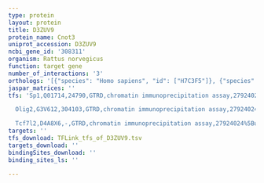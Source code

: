 ```yaml
---
type: protein
layout: protein
title: D3ZUV9
protein_name: Cnot3
uniprot_accession: D3ZUV9
ncbi_gene_id: '308311'
organism: Rattus norvegicus
function: target gene
number_of_interactions: '3'
orthologs: '[{"species": "Homo sapiens", "id": ["H7C3F5"]}, {"species": "Danio rerio", "id": ["<a href=\"/protein/q1lud8\">Q1LUD8</a>"]}, {"species": "Mus musculus", "id": ["<a href=\"/protein/q8k0v4\">Q8K0V4</a>"]}, {"species": "Caenorhabditis elegans", "id": ["<a href=\"/protein/g5efx8\">G5EFX8</a>"]}, {"species": "Drosophila melanogaster", "id": ["<a href=\"/protein/q7k126\">Q7K126</a>"]}]'
jaspar_matrices: ''
tfs: 'Sp1,Q01714,24790,GTRD,chromatin immunoprecipitation assay,27924024%5Buid%5D,No

  Olig2,G3V612,304103,GTRD,chromatin immunoprecipitation assay,27924024%5Buid%5D,No

  Tcf7l2,D4A8X6,-,GTRD,chromatin immunoprecipitation assay,27924024%5Buid%5D,No'
targets: ''
tfs_download: TFLink_tfs_of_D3ZUV9.tsv
targets_download: ''
bindingSites_download: ''
binding_sites_ls: ''

---
```

